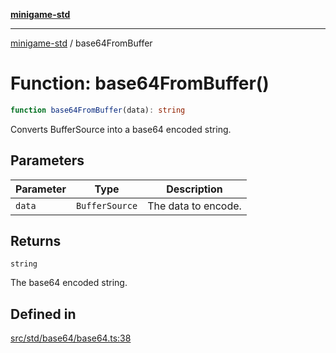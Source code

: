 [**minigame-std**](../README.md)

***

[minigame-std](../README.md) / base64FromBuffer

# Function: base64FromBuffer()

```ts
function base64FromBuffer(data): string
```

Converts BufferSource into a base64 encoded string.

## Parameters

| Parameter | Type | Description |
| ------ | ------ | ------ |
| `data` | `BufferSource` | The data to encode. |

## Returns

`string`

The base64 encoded string.

## Defined in

[src/std/base64/base64.ts:38](https://github.com/JiangJie/minigame-std/blob/ddafbfd7359780ec38a81aeff021a80d33e07eb0/src/std/base64/base64.ts#L38)
